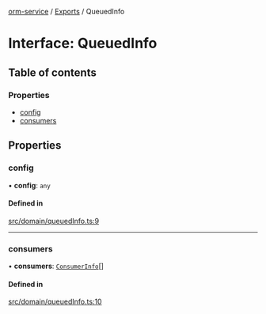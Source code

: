 [orm-service](../README.md) / [Exports](../modules.md) / QueuedInfo

# Interface: QueuedInfo

## Table of contents

### Properties

- [config](QueuedInfo.md#config)
- [consumers](QueuedInfo.md#consumers)

## Properties

### config

• **config**: `any`

#### Defined in

[src/domain/queuedInfo.ts:9](https://github.com/lambda-orm/lambdaorm-svc/blob/c3125b9eb5322ac4673a26ba4710ffb3a3545f04/src/domain/queuedInfo.ts#L9)

___

### consumers

• **consumers**: [`ConsumerInfo`](ConsumerInfo.md)[]

#### Defined in

[src/domain/queuedInfo.ts:10](https://github.com/lambda-orm/lambdaorm-svc/blob/c3125b9eb5322ac4673a26ba4710ffb3a3545f04/src/domain/queuedInfo.ts#L10)
